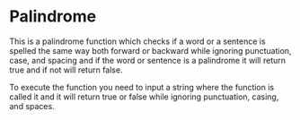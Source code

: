 # Palindrome

This is a palindrome function which checks if a word or a sentence is spelled the same way both forward or backward while ignoring punctuation, case,  and spacing and if the word or sentence is a palindrome it will return true and if not will return false. 

To execute the function you need to input a string where the function is called it and it will return true or false while ignoring punctuation, casing, and spaces. 
